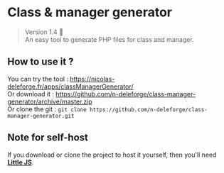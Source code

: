 # Class & manager generator

> Version 1.4 :memo:  
> An easy tool to generate PHP files for class and manager.

## How to use it ?

You can try the tool : https://nicolas-deleforge.fr/apps/classManagerGenerator/  
Or download it : https://github.com/n-deleforge/class-manager-generator/archive/master.zip  
Or clone the git : ```git clone https://github.com/n-deleforge/class-manager-generator.git```

## Note for self-host

If you download or clone the project to host it yourself, then you'll need [**Little JS**](https://github.com/n-deleforge/littleJS).
